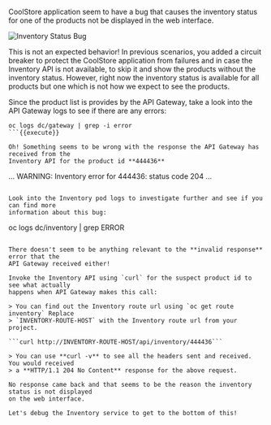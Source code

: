 CoolStore application seem to have a bug that causes the inventory status for one of the 
products not be displayed in the web interface. 

![Inventory Status Bug](https://katacoda.com/openshift-roadshow/assets/debug-coolstore-bug.png)

This is not an expected behavior! In previous scenarios, you added a circuit breaker to 
protect the CoolStore application from failures and in case the Inventory API is not 
available, to skip it and show the products without the inventory status. However, right 
now the inventory status is available for all products but one which is not how we 
expect to see the products.

Since the product list is provides by the API Gateway, take a look into the API Gateway 
logs to see if there are any errors:

```
oc logs dc/gateway | grep -i error
```{{execute}}

Oh! Something seems to be wrong with the response the API Gateway has received from the 
Inventory API for the product id **444436** 

```
...
WARNING: Inventory error for 444436: status code 204
...
```

Look into the Inventory pod logs to investigate further and see if you can find more  
information about this bug:

```
oc logs dc/inventory | grep ERROR
```{{execute}}

There doesn't seem to be anything relevant to the **invalid response** error that the 
API Gateway received either! 

Invoke the Inventory API using `curl` for the suspect product id to see what actually 
happens when API Gateway makes this call:

> You can find out the Inventory route url using `oc get route inventory` Replace 
> `INVENTORY-ROUTE-HOST` with the Inventory route url from your project.

```curl http://INVENTORY-ROUTE-HOST/api/inventory/444436```

> You can use **curl -v** to see all the headers sent and received. You would received 
> a **HTTP/1.1 204 No Content** response for the above request.

No response came back and that seems to be the reason the inventory status is not displayed 
on the web interface.

Let's debug the Inventory service to get to the bottom of this!